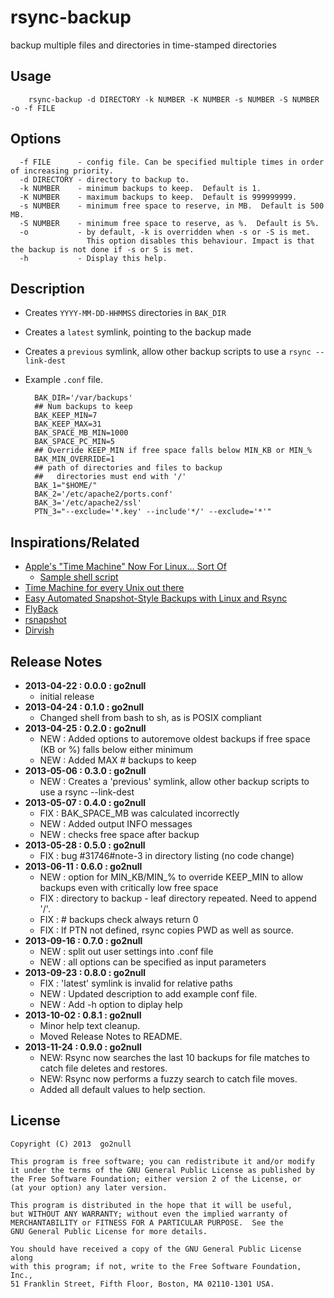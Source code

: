 rsync-backup
============

backup multiple files and directories in time-stamped directories

Usage
-----
        rsync-backup -d DIRECTORY -k NUMBER -K NUMBER -s NUMBER -S NUMBER -o -f FILE

Options
-------
      -f FILE      - config file. Can be specified multiple times in order of increasing priority.
      -d DIRECTORY - directory to backup to.
      -k NUMBER    - minimum backups to keep.  Default is 1.
      -K NUMBER    - maximum backups to keep.  Default is 999999999.
      -s NUMBER    - minimum free space to reserve, in MB.  Default is 500 MB.
      -S NUMBER    - minimum free space to reserve, as %.  Default is 5%.
      -o           - by default, -k is overridden when -s or -S is met.
                     This option disables this behaviour. Impact is that the backup is not done if -s or S is met.
      -h           - Display this help.

Description
-----------
* Creates `YYYY-MM-DD-HHMMSS` directories in `BAK_DIR`
* Creates a `latest` symlink, pointing to the backup made
* Creates a `previous` symlink, allow other backup scripts to use a `rsync --link-dest`
* Example `.conf` file.

        BAK_DIR='/var/backups'
        ## Num backups to keep
        BAK_KEEP_MIN=7
        BAK_KEEP_MAX=31
        BAK_SPACE_MB_MIN=1000
        BAK_SPACE_PC_MIN=5
        ## Override KEEP_MIN if free space falls below MIN_KB or MIN_%
        BAK_MIN_OVERRIDE=1
        ## path of directories and files to backup
        ##   directories must end with '/'
        BAK_1="$HOME/"
        BAK_2='/etc/apache2/ports.conf'
        BAK_3='/etc/apache2/ssl'
        PTN_3="--exclude='*.key' --include'*/' --exclude='*'"

Inspirations/Related
--------------------
* [Apple's "Time Machine" Now For Linux... Sort Of](http://hardware.slashdot.org/story/07/11/07/1451235/apples-time-machine-now-for-linux-sort-of)
  * [Sample shell script](http://hardware.slashdot.org/comments.pl?sid=353197&cid=21271473)
* [Time Machine for every Unix out there](http://blog.interlinked.org/tutorials/rsync_time_machine.html)
* [Easy Automated Snapshot-Style Backups with Linux and Rsync](http://www.mikerubel.org/computers/rsync_snapshots/)
* [FlyBack](https://code.google.com/p/flyback/)
* [rsnapshot](http://www.rsnapshot.org/)
* [Dirvish](http://www.dirvish.org/)

Release Notes
-------------
* **2013-04-22 : 0.0.0 : go2null**
  * initial release
* **2013-04-24 : 0.1.0 : go2null**
  * Changed shell from bash to sh, as is POSIX compliant
* **2013-04-25 : 0.2.0 : go2null**
  * NEW : Added options to autoremove oldest backups if free space (KB or %) falls below either minimum
  * NEW : Added MAX # backups to keep
* **2013-05-06 : 0.3.0 : go2null**
  * NEW : Creates a 'previous' symlink, allow other backup scripts to use a rsync --link-dest
* **2013-05-07 : 0.4.0 : go2null**
  * FIX : BAK_SPACE_MB was calculated incorrectly
  * NEW : Added output INFO messages
  * NEW : checks free space after backup
* **2013-05-28 : 0.5.0 : go2null**
  * FIX : bug #31746#note-3 in directory listing (no code change)
* **2013-06-11 : 0.6.0 : go2null**
  * NEW : option for MIN_KB/MIN_% to override KEEP_MIN to allow backups even with critically low free space
  * FIX : directory to backup - leaf directory repeated. Need to append '/'.
  * FIX : # backups check always return 0
  * FIX : If PTN not defined, rsync copies PWD as well as source.
* **2013-09-16 : 0.7.0 : go2null**
  * NEW : split out user settings into .conf file
  * NEW : all options can be specified as input parameters
* **2013-09-23 : 0.8.0 : go2null**
  * FIX : 'latest' symlink is invalid for relative paths
  * NEW : Updated description to add example conf file.
  * NEW : Add -h option to diplay help
* **2013-10-02 : 0.8.1 : go2null**
  * Minor help text cleanup.
  * Moved Release Notes to README.
* **2013-11-24 : 0.9.0 : go2null**
  * NEW: Rsync now searches the last 10 backups for file matches to catch file deletes and restores.
  * NEW: Rsync now performs a fuzzy search to catch file moves.
  * Added all default values to help section.

License
-------
    Copyright (C) 2013  go2null

    This program is free software; you can redistribute it and/or modify
    it under the terms of the GNU General Public License as published by
    the Free Software Foundation; either version 2 of the License, or
    (at your option) any later version.

    This program is distributed in the hope that it will be useful,
    but WITHOUT ANY WARRANTY; without even the implied warranty of
    MERCHANTABILITY or FITNESS FOR A PARTICULAR PURPOSE.  See the
    GNU General Public License for more details.

    You should have received a copy of the GNU General Public License along
    with this program; if not, write to the Free Software Foundation, Inc.,
    51 Franklin Street, Fifth Floor, Boston, MA 02110-1301 USA.
